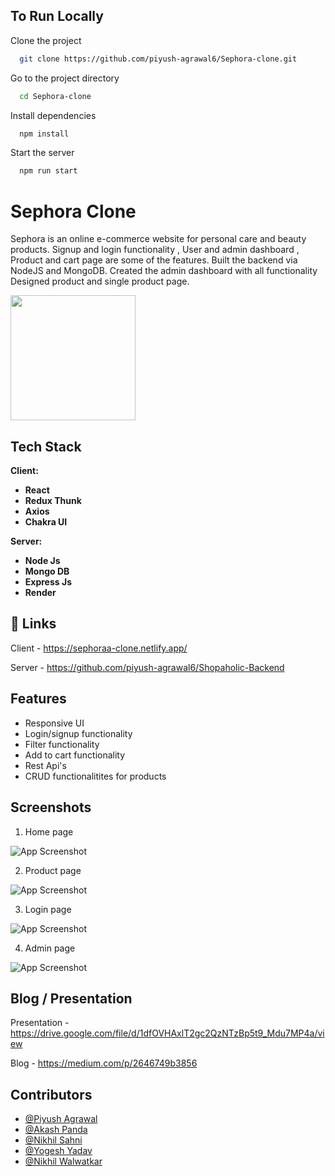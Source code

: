 
## To Run Locally

Clone the project

```bash
  git clone https://github.com/piyush-agrawal6/Sephora-clone.git
```

Go to the project directory

```bash
  cd Sephora-clone
```

Install dependencies

```bash
  npm install
```

Start the server

```bash
  npm run start
```


# Sephora Clone

Sephora is an online e-commerce website for personal care and beauty products. Signup and login functionality , User and admin dashboard , Product and cart page are some of the features. Built the backend via NodeJS and MongoDB. Created the admin dashboard with all functionality Designed product and single product page.

<img src="https://i.ibb.co/9wmJtvy/logo2.png" width="200" height="200px">


## Tech Stack

**Client:** 

- **React**
- **Redux Thunk**
- **Axios**
- **Chakra UI**

**Server:**

- **Node Js**
- **Mongo DB**
- **Express Js**
- **Render**


## 🔗 Links
Client - https://sephoraa-clone.netlify.app/

Server - https://github.com/piyush-agrawal6/Shopaholic-Backend

## Features

- Responsive UI
- Login/signup functionality
- Filter functionality
- Add to cart functionality
- Rest Api's
- CRUD functionalitites for products

## Screenshots

1. Home page

![App Screenshot](https://i.ibb.co/BV3zc54/21-12-2022-15-17-56-REC.png)

2. Product page

![App Screenshot](https://i.ibb.co/WHqjXJh/21-12-2022-15-18-21-REC.png)

3. Login page

![App Screenshot](https://i.ibb.co/RNgf2Wz/21-12-2022-15-18-46-REC.png)

4. Admin page

![App Screenshot](https://i.ibb.co/S0XwPxb/21-12-2022-15-19-06-REC.png)

## Blog / Presentation

Presentation - https://drive.google.com/file/d/1dfOVHAxlT2gc2QzNTzBp5t9_Mdu7MP4a/view

Blog - https://medium.com/p/2646749b3856

## Contributors

- [@Piyush Agrawal](https://github.com/piyush-agrawal6)
- [@Akash Panda](https://github.com/AkashPanda1701)
- [@Nikhil Sahni](https://github.com/snikhil2001)
- [@Yogesh Yadav](https://github.com/yadav123yo)
- [@Nikhil Walwatkar](https://github.com/Nikhil-81)

